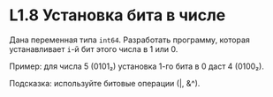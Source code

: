 # L1.8 Установка бита в числе

Дана переменная типа `int64`. Разработать программу, которая устанавливает `i`-й бит этого числа в 1 или 0.

Пример: для числа 5 (0101₂) установка 1-го бита в 0 даст 4 (0100₂).

Подсказка: используйте битовые операции (|, &^).
